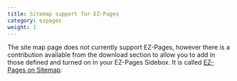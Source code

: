 ```yaml
---
title: Sitemap support for EZ-Pages 
category: ezpages
weight: 1
---
```


The site map page does not currently support EZ-Pages, however there is a contribution available from the download section to allow you to add in those defined and turned on in your EZ-Pages Sidebox.  It is called [EZ-Pages on Sitemap](https://www.zen-cart.com/downloads.php?do=file&id=123). 
